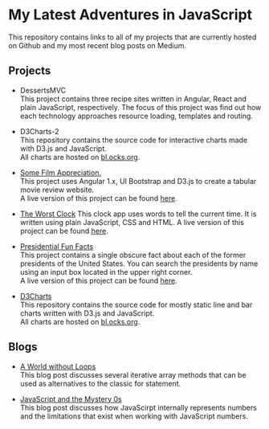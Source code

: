 # My Latest Adventures in JavaScript
This repository contains links to all of my projects that are currently hosted on Github and my most recent blog posts on Medium.  
  
  
## Projects  
* DessertsMVC  
This project contains three recipe sites written in Angular, React and plain JavaScript, respectively. The focus of this project was find out how each technology approaches resource loading, templates and routing.  

* D3Charts-2  
This repository contains the source code for interactive charts made with D3.js and JavaScript.   
All charts are hosted on [bl.ocks.org](bl.ocks.org/sarafec).  

* [Some Film Appreciation.](https://github.com/sarafec/saraWatchesMovies)  
This project uses Angular 1.x, UI Bootstrap and D3.js to create a tabular movie review website.   
A live version of this project can be found [here](https://sarafec.github.io/saraWatchesMovies/).

* [The Worst Clock](https://github.com/sarafec/theWorstClock)
This clock app uses words to tell the current time. It is written using plain JavaScript, CSS and HTML.
A live version of this project can be found [here](https://sarafec.github.io/theWorstClock/).
  
* [Presidential Fun Facts](https://github.com/sarafec/presidentialFunFacts)  
This project contains a single obscure fact about each of the former presidents of the United States. You can search the presidents by name using an input box located in the upper right corner.    
A live version of this project can be found [here](https://sarafec.github.io/presidentialFunFacts/). 

* [D3Charts](https://github.com/sarafec/d3Charts)  
This repository contains the source code for mostly static line and bar charts written with D3.js and JavaScript.   
All charts are hosted on [bl.ocks.org](bl.ocks.org/sarafec).  
  
  
## Blogs  
* [A World without Loops](https://medium.com/@sarafecadu/a-world-without-loops-f8f65a30c82d)  
This blog post discusses several iterative array methods that can be used as alternatives to the classic for statement.  

* [JavaScript and the Mystery 0s](https://medium.com/@sarafecadu/javascript-numbers-and-the-mystery-0s-b087c5cf21e2)  
This blog post discusses how JavaScirpt internally represents numbers and the limitations that exist when working with JavaScript numbers.